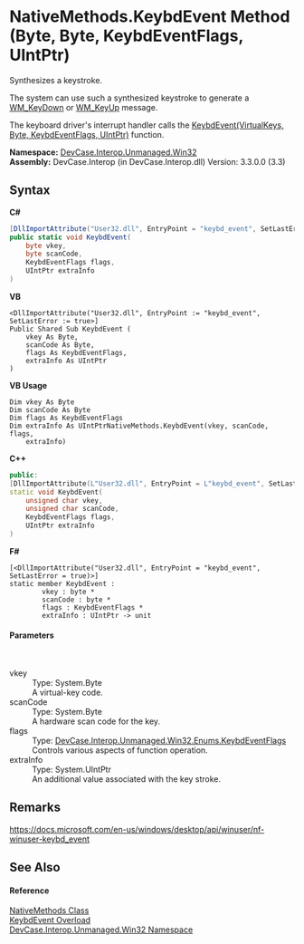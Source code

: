 # NativeMethods.KeybdEvent Method (Byte, Byte, KeybdEventFlags, UIntPtr)
 

Synthesizes a keystroke. 

 The system can use such a synthesized keystroke to generate a <a href="T_DevCase_Interop_Unmanaged_Win32_Enums_WindowMessages">WM_KeyDown</a> or <a href="T_DevCase_Interop_Unmanaged_Win32_Enums_WindowMessages">WM_KeyUp</a> message. 

 The keyboard driver's interrupt handler calls the <a href="M_DevCase_Interop_Unmanaged_Win32_NativeMethods_KeybdEvent">KeybdEvent(VirtualKeys, Byte, KeybdEventFlags, UIntPtr)</a> function.

**Namespace:**&nbsp;<a href="N_DevCase_Interop_Unmanaged_Win32">DevCase.Interop.Unmanaged.Win32</a><br />**Assembly:**&nbsp;DevCase.Interop (in DevCase.Interop.dll) Version: 3.3.0.0 (3.3)

## Syntax

**C#**<br />
``` C#
[DllImportAttribute("User32.dll", EntryPoint = "keybd_event", SetLastError = true)]
public static void KeybdEvent(
	byte vkey,
	byte scanCode,
	KeybdEventFlags flags,
	UIntPtr extraInfo
)
```

**VB**<br />
``` VB
<DllImportAttribute("User32.dll", EntryPoint := "keybd_event", SetLastError := true>]
Public Shared Sub KeybdEvent ( 
	vkey As Byte,
	scanCode As Byte,
	flags As KeybdEventFlags,
	extraInfo As UIntPtr
)
```

**VB Usage**<br />
``` VB Usage
Dim vkey As Byte
Dim scanCode As Byte
Dim flags As KeybdEventFlags
Dim extraInfo As UIntPtrNativeMethods.KeybdEvent(vkey, scanCode, flags, 
	extraInfo)
```

**C++**<br />
``` C++
public:
[DllImportAttribute(L"User32.dll", EntryPoint = L"keybd_event", SetLastError = true)]
static void KeybdEvent(
	unsigned char vkey, 
	unsigned char scanCode, 
	KeybdEventFlags flags, 
	UIntPtr extraInfo
)
```

**F#**<br />
``` F#
[<DllImportAttribute("User32.dll", EntryPoint = "keybd_event", SetLastError = true)>]
static member KeybdEvent : 
        vkey : byte * 
        scanCode : byte * 
        flags : KeybdEventFlags * 
        extraInfo : UIntPtr -> unit 

```


#### Parameters
&nbsp;<dl><dt>vkey</dt><dd>Type: System.Byte<br />A virtual-key code.</dd><dt>scanCode</dt><dd>Type: System.Byte<br />A hardware scan code for the key.</dd><dt>flags</dt><dd>Type: <a href="T_DevCase_Interop_Unmanaged_Win32_Enums_KeybdEventFlags">DevCase.Interop.Unmanaged.Win32.Enums.KeybdEventFlags</a><br />Controls various aspects of function operation.</dd><dt>extraInfo</dt><dd>Type: System.UIntPtr<br />An additional value associated with the key stroke.</dd></dl>

## Remarks
<a href="https://docs.microsoft.com/en-us/windows/desktop/api/winuser/nf-winuser-keybd_event" target="_blank">https://docs.microsoft.com/en-us/windows/desktop/api/winuser/nf-winuser-keybd_event</a>

## See Also


#### Reference
<a href="T_DevCase_Interop_Unmanaged_Win32_NativeMethods">NativeMethods Class</a><br /><a href="Overload_DevCase_Interop_Unmanaged_Win32_NativeMethods_KeybdEvent">KeybdEvent Overload</a><br /><a href="N_DevCase_Interop_Unmanaged_Win32">DevCase.Interop.Unmanaged.Win32 Namespace</a><br />
